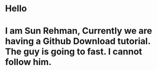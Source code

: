 # Hello
# I am Sun Rehman, Currently we are having a Github Download tutorial. The guy is going to fast. I cannot follow him. 
